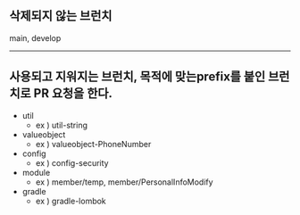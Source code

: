 ## 삭제되지 않는 브런치
main, develop 

---

## 사용되고 지워지는 브런치, 목적에 맞는prefix를 붙인 브런치로 PR 요청을 한다.
- util
  -  ex ) util-string
- valueobject
  -  ex ) valueobject-PhoneNumber
- config
  -  ex ) config-security
- module
  -  ex ) member/temp, member/PersonalInfoModify
- gradle
  -  ex ) gradle-lombok
